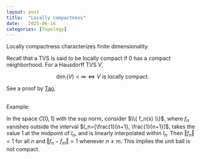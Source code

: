 ```yaml
---
layout: post
title:  "Locally compactness"
date:   2025-06-16
categories: [Topology]
---
```


Locally compactness characterizes finite dimensionality. 

Recall that a TVS is said to be locally compact if $0$ has a compact neighborhood.
For a Hausdorff TVS $V$, 

$$
\dim(V)<\infty \Leftrightarrow V \text{ is locally compact}. 
$$

See a proof by [Tao](https://terrytao.wordpress.com/2011/05/24/locally-compact-topological-vector-spaces/). 

<br>
Example: 

In the space $C[0,1]$ with the sup norm, 
consider $\\{ f_n(x) \\}$, where $f_n$ vanishes outside the interval $I_n=[\frac{1}{n+1}, \frac{1}{n+1}]$, 
takes the value $1$ at the midpoint of $I_n$, and is linearly interpolated within $I_n$. 
Then $\Vert f_n \Vert=1$ for all $n$ and $\Vert f_n-f_m\Vert=1$ whenever $n\neq m$. 
This implies the unit ball is not compact. 
